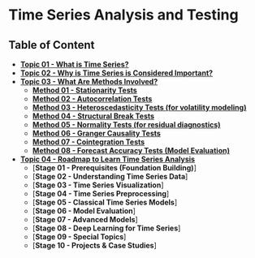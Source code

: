# Time Series Analysis and Testing

## Table of Content
- [**Topic 01 - What is Time Series?**](#)
- [**Topic 02 - Why is Time Series is Considered Important?**](#)
- [**Topic 03 - What Are Methods Involved?**](#)
  - [**Method 01 - Stationarity Tests**](#)
  - [**Method 02 - Autocorrelation Tests**](#)
  - [**Method 03 - Heteroscedasticity Tests (for volatility modeling)**](#)
  - [**Method 04 - Structural Break Tests**](#)
  - [**Method 05 - Normality Tests (for residual diagnostics)**](#)
  - [**Method 06 - Granger Causality Tests**](#)
  - [**Method 07 - Cointegration Tests**](#)
  - [**Method 08 - Forecast Accuracy Tests (Model Evaluation)**](#)
- [**Topic 04 - Roadmap to Learn Time Series Analysis**](#)
  - [**Stage 01 - Prerequisites (Foundation Building)**]
  - [**Stage 02 - Understanding Time Series Data**]
  - [**Stage 03 - Time Series Visualization**]
  - [**Stage 04 - Time Series Preprocessing**]
  - [**Stage 05 - Classical Time Series Models**]
  - [**Stage 06 - Model Evaluation**]
  - [**Stage 07 - Advanced Models**]
  - [**Stage 08 - Deep Learning for Time Series**]
  - [**Stage 09 - Special Topics**]
  - [**Stage 10 - Projects & Case Studies**]

